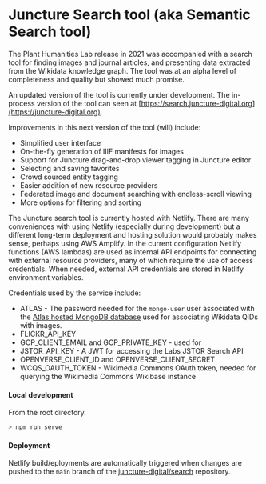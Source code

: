 # Juncture Search tool (aka Semantic Search tool)

The Plant Humanities Lab release in 2021 was accompanied with a search tool for finding images and journal articles, and presenting data extracted from the Wikidata knowledge graph. The tool was at an alpha level of completeness and quality but showed much promise.

An updated version of the tool is currently under development. The in-process version of the tool can seen at [https://search.juncture-digital.org](https://juncture-digital.org).

Improvements in this next version of the tool (will) include:

- Simplified user interface
- On-the-fly generation of IIIF manifests for images
- Support for Juncture drag-and-drop viewer tagging in Juncture editor
- Selecting and saving favorites
- Crowd sourced entity tagging
- Easier addition of new resource providers
- Federated image and document searching with endless-scroll viewing
- More options for filtering and sorting

The Juncture search tool is currently hosted with Netlify. There are many conveniences with using Netlify (especially during development) but a different long-term deployment and hosting solution would probably makes sense, perhaps using AWS Amplify. In the current configuration Netlify functions (AWS lambdas) are used as internal API endpoints for connecting with external resource providers, many of which require the use of access credentials. When needed, external API credentials are stored in Netlify environment variables.

Credentials used by the service include:

- ATLAS - The password needed for the `mongo-user` user associated with the [Atlas hosted MongoDB database](https://cloud.mongodb.com/v2/5f3a4b4213e32d171bc11bc7#/metrics/replicaSet/646cfb73828ea36689e0ac0b/explorer/images/depicts/find) used for associating Wikidata QIDs with images.
- FLICKR_API_KEY
- GCP_CLIENT_EMAIL and GCP_PRIVATE_KEY - used for
- JSTOR_API_KEY - A JWT for accessing the Labs JSTOR Search API
- OPENVERSE_CLIENT_ID and OPENVERSE_CLIENT_SECRET
- WCQS_OAUTH_TOKEN - Wikimedia Commons OAuth token, needed for querying the Wikimedia Commons Wikibase instance

#### Local development

From the root directory.

```bash
> npm run serve
```

#### Deployment

Netlify build/eployments are automatically triggered when changes are pushed to the `main` branch of the [juncture-digital/search](https://github.com/juncture-digital/search) repository.
